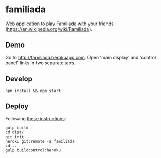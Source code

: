 # familiada
Web application to play Familiada with your friends (https://en.wikipedia.org/wiki/Familiada).

## Demo
Go to http://familiada.herokuapp.com. Open 'main display' and 
'control panel' links in two separate tabs.

## Develop
`npm install && npm start`

## Deploy
Following [these instructions](https://angular-fullstack.github.io/generators/heroku/):
```
gulp build
cd dist/
git init
heroku git:remote -a familiada
cd ..
gulp buildcontrol:heroku
```

